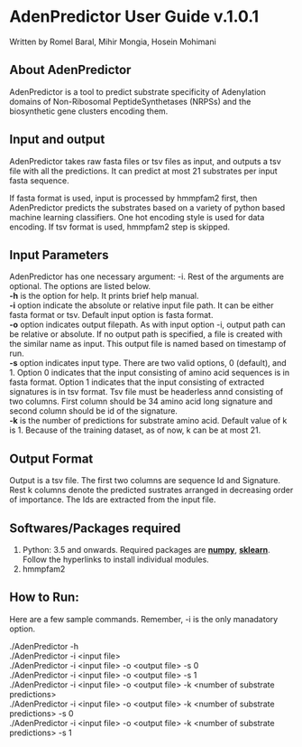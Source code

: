 # AdenPredictor User Guide v.1.0.1
Written by Romel Baral, Mihir Mongia, Hosein Mohimani

## About AdenPredictor
AdenPredictor is a tool to predict substrate specificity of Adenylation domains of Non-Ribosomal PeptideSynthetases (NRPSs) and the biosynthetic gene clusters encoding them.

## Input and output
AdenPredictor takes raw fasta files or tsv files as input, and outputs a tsv file with all the predictions. It can predict at most 21 substrates per input fasta sequence.

If fasta format is used, input is processed by hmmpfam2 first, then AdenPredictor predicts the substrates based on a variety of python based machine learning classifiers. One hot encoding style is used for data encoding. If tsv format is used, hmmpfam2 step is skipped.

## Input Parameters
AdenPredictor has one necessary argument: -i. Rest of the arguments are optional. The options are listed below.  
**-h** is the option for help. It prints brief help manual.  
**-i** option indicate the absolute or relative input file path. It can be either fasta format or tsv. Default input option is fasta format.  
**-o** option indicates output filepath. As with input option -i, output path can be relative or absolute. If no output path is specified, a file is created with the similar name as input. This output file is named based on timestamp of run.  
**-s** option indicates input type. There are two valid options, 0 (default), and 1. Option 0 indicates that the input consisting of amino acid sequences is in fasta format. Option 1 indicates that the input consisting of extracted signatures is in tsv format. Tsv file must be headerless annd consisting of two columns. First column should be 34 amino acid long signature and second column should be id of the signature.  
**-k** is the number of predictions for substrate amino acid. Default value of k is 1. Because of the training dataset, as of now, k can be at most 21.

## Output Format
Output is a tsv file. The first two columns are sequence Id and Signature. Rest k columns denote the predicted sustrates arranged in decreasing order of importance. The Ids are extracted from the input file.

## Softwares/Packages required
1. Python: 3.5 and onwards. Required packages are **[numpy](https://numpy.org/install/)**, **[sklearn](https://scikit-learn.org/stable/install.html)**. Follow the hyperlinks to install individual modules.
2. hmmpfam2

## How to Run:
Here are a few sample commands. Remember, -i is the only manadatory option.

./AdenPredictor -h  
./AdenPredictor -i \<input file>  
./AdenPredictor -i \<input file> -o \<output file> -s 0  
./AdenPredictor -i \<input file> -o \<output file> -s 1  
./AdenPredictor -i \<input file> -o \<output file> -k \<number of substrate predictions>  
./AdenPredictor -i \<input file> -o \<output file> -k \<number of substrate predictions> -s 0  
./AdenPredictor -i \<input file> -o \<output file> -k \<number of substrate predictions> -s 1

